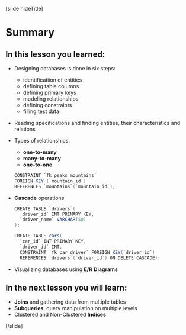 [slide hideTitle]
# Summary

## In this lesson you learned:

- Designing databases is done in six steps:
    * identificatiion of entities
    * defining table columns
    * defining primary keys
    * modeling relationships
    * defining constraints
    * filling test data
  
- Reading specifications and finding entities, their characteristics and relations
  
- Types of relationships:
    * **one-to-many**
    * **many-to-many**
    * **one-to-one**

    ``` java 
    CONSTRAINT `fk_peaks_mountains`
    FOREIGN KEY (`mountain_id`)      
    REFERENCES `mountains`(`mountain_id`);
    ```
    
- **Cascade** operations
  
    ```java
    CREATE TABLE `drivers`(
      `driver_id` INT PRIMARY KEY,
      `driver_name` VARCHAR(50)
    );

    CREATE TABLE cars(
      `car_id` INT PRIMARY KEY,                                  
      `driver_id` INT,
      CONSTRAINT `fk_car_driver` FOREIGN KEY(`driver_id`)
      REFERENCES `drivers`(`driver_id`) ON DELETE CASCADE);
    ```

- Visualizing databases using **E/R Diagrams**

## In the next lesson you will learn:

- **Joins** and gathering data from multiple tables
- **Subqueries**, query manipulation on multiple levels
- Clustered and Non-Clustered **Indices**

[/slide]
